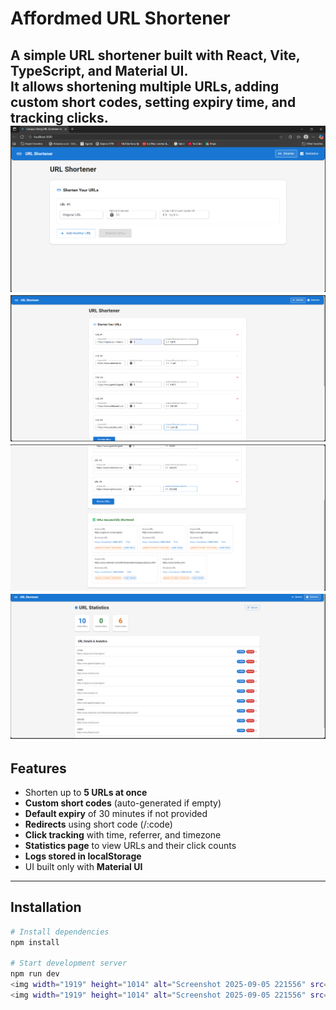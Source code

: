 # Affordmed URL Shortener

A simple URL shortener built with **React, Vite, TypeScript, and Material UI**.  
It allows shortening multiple URLs, adding custom short codes, setting expiry time, and tracking clicks.
![image alt](https://github.com/Shannu1695/221FA04625_SHANNU/blob/c4a7ae563b9e64e7e13d430ee1c2714f7bab4008/Screenshot%202025-09-05%20221556.png)
![image alt](https://github.com/Shannu1695/221FA04625_SHANNU/blob/c4a7ae563b9e64e7e13d430ee1c2714f7bab4008/Screenshot%202025-09-05%20223325.png)
![image alt](https://github.com/Shannu1695/221FA04625_SHANNU/blob/c4a7ae563b9e64e7e13d430ee1c2714f7bab4008/Screenshot%202025-09-05%20223544.png)
![image alt](https://github.com/Shannu1695/221FA04625_SHANNU/blob/c4a7ae563b9e64e7e13d430ee1c2714f7bab4008/Screenshot%202025-09-05%20223940.png)
---

## Features
- Shorten up to **5 URLs at once**
- **Custom short codes** (auto-generated if empty)
- **Default expiry** of 30 minutes if not provided
- **Redirects** using short code (/:code)
- **Click tracking** with time, referrer, and timezone
- **Statistics page** to view URLs and their click counts
- **Logs stored in localStorage**
- UI built only with **Material UI**

---

## Installation

```bash
# Install dependencies
npm install

# Start development server
npm run dev
<img width="1919" height="1014" alt="Screenshot 2025-09-05 221556" src="https://github.com/user-attachments/assets/b97d555c-c9a3-4ec2-9b33-123728c44e05" />
<img width="1919" height="1014" alt="Screenshot 2025-09-05 221556" src="https://github.com/user-attachments/assets/9d2b3576-6569-4f3f-a0ea-f98da4171880" />

